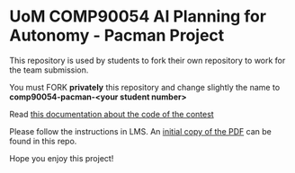 # UoM COMP90054 AI Planning for Autonomy - Pacman Project

This repository is used by students to fork their own repository to work for the team submission.

You must FORK **privately** this repository and change slightly the name to **comp90054-pacman-\<your student number\>**

Read [this documentation about the code of the contest](contest.md)

Please follow the instructions in LMS. An [initial copy of the PDF](instructions.pdf) can be found in this repo.

Hope you enjoy this project!
